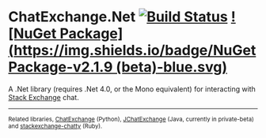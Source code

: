 ChatExchange.Net [![Build Status](https://travis-ci.org/ArcticEcho/ChatExchange.Net.svg)](https://travis-ci.org/ArcticEcho/ChatExchange.Net) [![NuGet Package](https://img.shields.io/badge/NuGet Package-v2.1.9 (beta)-blue.svg)](https://www.nuget.org/packages/ChatExchange.Net/2.1.9-beta)
================

A .Net library (requires .Net 4.0, or the Mono equivalent) for interacting with [Stack Exchange](http://stackexchange.com/) chat.

-----

<sup>Related libraries, [ChatExchange](https://github.com/Manishearth/ChatExchange) (Python), [JChatExchange](https://github.com/Vincentyification/JChatExchange) (Java, currently in private-beta) and [stackexchange-chatty](https://github.com/KeyboardFire/stackexchange-chatty) (Ruby).</sup>
